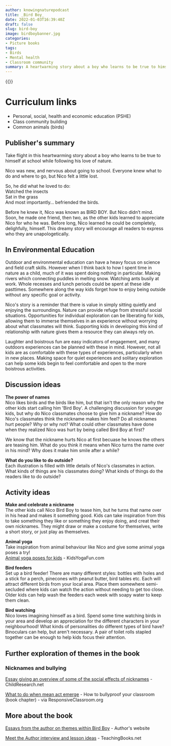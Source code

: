 ```yaml
---
author: knowingnaturepodcast
title: _Bird Boy_
date: 2022-01-03T16:39:40Z
draft: false
slug: bird-boy
image: birdboybanner.jpg
categories:
- Picture books
tags:
- Birds
- Mental health
- Classroom community
summary: A heartwarming story about a boy who learns to be true to himself at school while following his love of nature.
---
```


{{<book ageFrom="4" ageTo="8"
        title="Bird Boy"
        author="Matthew Burgess"
        illustrator="Shahrzad Maydani"
        cover="birdboy_book.jpg"
        publisher="Knopf Books for Young Readers"
        publisher-link="http://www.matthewjohnburgess.com/bird-boy"
        date="2021-07-20"
        pages="32">}}

# Curriculum links

*   Personal, social, health and economic education (PSHE)
*   Class community building
*   Common animals (birds)


## Publisher's summary

Take flight in this heartwarming story about a boy who learns to be true to himself at school while following his love of nature.

Nico was new, and nervous about going to school. Everyone knew what to do and where to go, but Nico felt a little lost.

So, he did what he loved to do:\
Watched the insects\
Sat in the grass\
And most importantly… befriended the birds.

Before he knew it, Nico was known as BIRD BOY. But Nico didn’t mind. Soon, he made one friend, then two, as the other kids learned to appreciate Nico for who he was. Before long, Nico learned he could be completely, delighfully, himself. This dreamy story will encourage all readers to express who they are unapologetically.

## In Environmental Education

Outdoor and environmental education can have a heavy focus on science and field craft skills. However when I think back to how I spent time in nature as a child, much of it was spent doing nothing in particular. Making rivers which connecting puddles in melting snow. Watching ants busily at work. Whole recesses and lunch periods could be spent at these idle pasttimes. Somewhere along the way kids forget how to enjoy being outside without any specific goal or activity.

Nico's story is a reminder that there is value in simply sitting quietly and enjoying the surroundings. Nature can provide refuge from stressful social situations. Opportunities for individual exploration can be liberating for kids, allowing them to immerse themselves in an experience without worrying about what classmates will think. Supporting kids in developing this kind of relationship with nature gives them a resource they can always rely on.

Laughter and boistrous fun are easy indicators of engagement, and many outdoors experiences can be planned with these in mind. However, not all kids are as comfortable with these types of experiences, particularly when in new places. Making space for quiet experiences and solitary exploration can help some kids begin to feel comfortable and open to the more boistrous activities.

## Discussion ideas

**The power of names**\
Nico likes birds and the birds like him, but that isn't the only reason why the other kids start calling him 'Bird Boy'. A challenging discussion for younger kids, but why do Nico classmates choose to give him a nickname? How do Nico's classmates think the nickname makes him feel? Do all nicknames hurt people? Why or why not? What could other classmates have done when they realized Nico was hurt by being called Bird Boy at first?

We know that the nickname hurts Nico at first becuase he knows the others are teasing him. What do you think it means when Nico turns the name over in his mind? Why does it make him smile after a while?

**What do you like to do outside?**\
Each illustration is filled with little details of Nico's classmates in action. What kinds of things are his classmates doing? What kinds of things do the readers like to do outside?

## Activity ideas

**Make and celebrate a nickname**\
The other kids call Nico Bird Boy to tease him, but he turns that name over in his head and makes it something good. Kids can take inspiration from this to take something they like or something they enjoy doing, and creat their own nicknames. They might draw or make a costume for themselves, write a short story, or just play as themselves.

**Animal yoga**\
Take inspiration from animal behaviour like Nico and give some animal yoga poses a try!\
[Animal yoga poses for kids](https://kidsyogafun.com/66-easy-animal-yoga-poses-for-kids/) - KidsYogaFun.com

**Bird feeders**\
Set up a bird feeder! There are many different styles: bottles with holes and a stick for a perch, pinecones with peanut butter, bird tables etc. Each will attract different birds from your local area. Place them somewhere semi-secluded where kids can watch the action without needing to get too close. Older kids can help wash the feeders each week with soapy water to keep them clean.

**Bird watching**\
Nico loves imagining himself as a bird. Spend some time watching birds in your area and develop an appreciation for the different characters in your neighbourhood! What kinds of personalities do different types of bird have? Binoculars can help, but aren't necessary. A pair of toilet rolls stapled together can be enough to help kids focus their attention.

## Further exploration of themes in the book

### Nicknames and bullying

[Essay giving an overview of some of the social effects of nicknames](https://www.childresearch.net/papers/new/2010_01.html) [](https://www.childresearch.net/papers/new/2010_01.html) - ChildResearch.net

[What to do when mean act emerge](https://www.responsiveclassroom.org/sites/default/files/Bullyproof_ch1.pdf) - How to bullyproof your classroom (book chapter) - via ResponsiveClassroom.org

## More about the book

[Essays from the author on themes within Bird Boy](http://www.matthewjohnburgess.com/essays-on-writing) - Author's website

[Meet the Author interview and lesson ideas](https://www.teachingbooks.net/tb.cgi?tid=77216) - TeachingBooks.net
